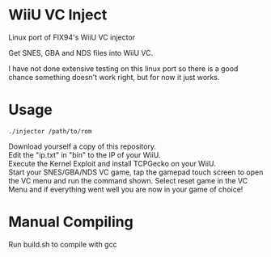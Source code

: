 # WiiU VC Inject
Linux port of FIX94's WiiU VC injector

Get SNES, GBA and NDS files into WiiU VC.

I have not done extensive testing on this linux port so there is a good chance something doesn't work right, but for now it just works.

# Usage
`./injector /path/to/rom`

Download yourself a copy of this repository.  
Edit the "ip.txt" in "bin" to the IP of your WiiU.  
Execute the Kernel Exploit and install TCPGecko on your WiiU.  
Start your SNES/GBA/NDS VC game, tap the gamepad touch screen to open the VC menu and run the command shown.
Select reset game in the VC Menu and if everything went well you are now in your game of choice! 

# Manual Compiling
Run build.sh to compile with gcc

